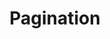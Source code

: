 ---
title: 'Pagination'
field: 'is.extent.pages'
slug: 'global-pagination'
description: 'Start/end pagination of a journal article or chapter'
required: False
module: 'Form'
cluster: 'Global'
policy: 'Free value. Single value only.'
---